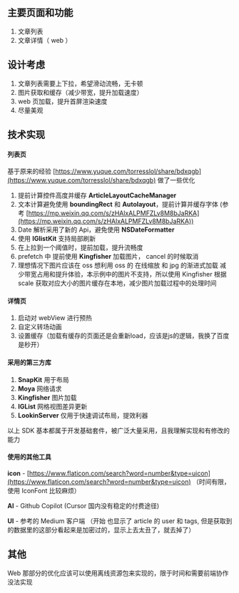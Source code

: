 ## 主要页面和功能
1. 文章列表
2. 文章详情（ web ）

## 设计考虑
1. 文章列表需要上下拉，希望滑动流畅，无卡顿
2. 图片获取和缓存（减少带宽，提升加载速度）
3. web 页加载，提升首屏渲染速度
4. 尽量美观

## 技术实现
#### 列表页
基于原来的经验 [https://www.yuque.com/torresslol/share/bdxqgb](https://www.yuque.com/torresslol/share/bdxqgb) 做了一些优化

1. 提前计算控件高度并缓存 **ArticleLayoutCacheManager**
2. 文本计算避免使用 **boundingRect** 和 **Autolayout**，提前计算并缓存字体 (参考 [https://mp.weixin.qq.com/s/zHAlxALPMFZLv8M8bJaRKA](https://mp.weixin.qq.com/s/zHAlxALPMFZLv8M8bJaRKA))
3. Date 解析采用了新的 Api，避免使用 **NSDateFormatter**
4. 使用 **IGlistKit** 支持局部刷新
5. 在上拉到一个阈值时，提前加载，提升流畅度
6. prefetch 中 提前使用 **Kingfisher** 加载图片， cancel 的时候取消
7. 理想情况下图片应该在 oss 想利用 oss 的 在线缩放 和 jpg 的渐进式加载 减少带宽占用和提升体验，本示例中的图片不支持，所以使用 Kingfisher 根据 scale 获取对应大小的图片缓存在本地，减少图片加载过程中的处理时间

#### 详情页
1. 启动对 webView 进行预热
2. 自定义转场动画
3. 设置缓存（加载有缓存的页面还是会重新load，应该是js的逻辑，我换了百度是秒开）

#### 采用的第三方库
1. **SnapKit** 用于布局
2. **Moya** 网络请求
3. **Kingfisher** 图片加载
4. **IGList** 网格视图差异更新
5. **LookinServer** 仅用于快速调试布局，提效利器



以上 SDK 基本都属于开发基础套件，被广泛大量采用，且我理解实现和有修改的能力

#### 使用的其他工具
**icon** - [https://www.flaticon.com/search?word=number&type=uicon](https://www.flaticon.com/search?word=number&type=uicon) （时间有限，使用 IconFont 比较麻烦）

**AI** - Github Copilot (Cursor 国内没有稳定的付费途径)

**UI** - 参考的 Medium 客户端 （开始 也显示了 article 的 user 和 tags,  但是获取到的数据里的这部分看起来是加密过的，显示上去太丑了，就去掉了）

## 其他
Web 那部分的优化应该可以使用离线资源包来实现的，限于时间和需要前端协作没法实现




